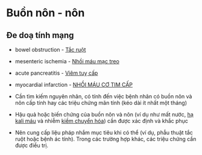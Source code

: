 # Buồn nôn - nôn

## Đe doạ tính mạng
- bowel obstruction - [Tắc ruột](../The%20TRIO/000%20Zettlekasten/UMP/BM%20NGO%E1%BA%A0I%20TQ/T%E1%BA%AEC%20RU%E1%BB%98T.md)
- mesenteric ischemia - [Nhồi máu mạc treo](Nh%E1%BB%93i%20m%C3%A1u%20m%E1%BA%A1c%20treo.md)
- acute pancreatitis - [Viêm tuỵ cấp](./Vi%C3%AAm%20tu%E1%BB%B5%20c%E1%BA%A5p.md)
- myocardial infarction - [NHỒI MÁU CƠ TIM CẤP](./NH%E1%BB%92I%20M%C3%81U%20C%C6%A0%20TIM%20C%E1%BA%A4P.md)

- Cần tìm kiếm nguyên nhân, có tính đến việc bệnh nhân có buồn nôn và nôn cấp tính hay các triệu chứng mãn tính (kéo dài ít nhất một tháng)
- Hậu quả hoặc biến chứng của buồn nôn và nôn (ví dụ như mất nước, [hạ kali máu](./h%E1%BA%A1%20kali%20m%C3%A1u.md) và nhiễm [kiềm chuyển hóa](ki%E1%BB%81m%20chuy%E1%BB%83n%20h%C3%B3a.md)) cần được xác định và khắc phục
- Nên cung cấp liệu pháp nhắm mục tiêu khi có thể (ví dụ, phẫu thuật tắc ruột hoặc bệnh ác tính). Trong các trường hợp khác, các triệu chứng cần được điều trị.